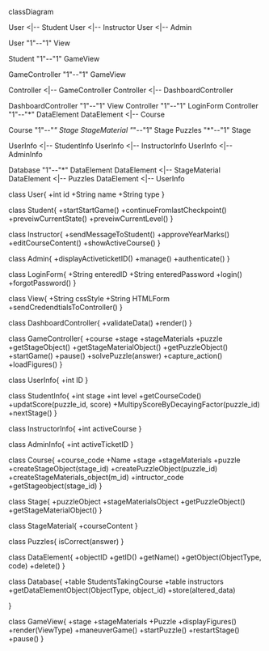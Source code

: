 classDiagram

User <|-- Student
User <|-- Instructor
User <|-- Admin

User "1"--"1" View

Student "1"--"1" GameView

GameController "1"--"1" GameView

Controller <|-- GameController
Controller <|-- DashboardController

DashboardController "1"--"1" View
Controller "1"--"1" LoginForm
Controller "1"--"*" DataElement
DataElement <|-- Course

Course "1"--"*" Stage
StageMaterial "*"--"1" Stage
Puzzles "*"--"1" Stage

UserInfo <|-- StudentInfo
UserInfo <|-- InstructorInfo
UserInfo <|-- AdminInfo

Database "1"--"*" DataElement
DataElement <|-- StageMaterial
DataElement <|-- Puzzles
DataElement <|-- UserInfo

class User{
+int id
+String name
+String type
}

class Student{
+startStartGame()
+continueFromlastCheckpoint()
+preveiwCurrentState()
+preveiwCurrentLevel()
}

class Instructor{
+sendMessageToStudent()
+approveYearMarks()
+editCourseContent()
+showActiveCourse()
}

class Admin{
+displayActiveticketID()
+manage()
+authenticate()
}

class LoginForm{
+String enteredID
+String enteredPassword
+login()
+forgotPassword()
}

class View{
+String cssStyle
+String HTMLForm
+sendCredendtialsToController()
}

class DashboardController{
+validateData()
+render()
}

class GameController{
+course
+stage
+stageMaterials
+puzzle
+getStageObject()
+getStageMaterialObject()
+getPuzzleObject()
+startGame()
+pause()
+solvePuzzle(answer)
+capture_action()
+loadFigures()
}

class UserInfo{
+int ID
}

class StudentInfo{
+int stage
+int level
+getCourseCode()
+updatScore(puzzle_id, score)
+MultipyScoreByDecayingFactor(puzzle_id)
+nextStage()
}


class InstructorInfo{
+int activeCourse
}


class AdminInfo{
+int activeTicketID
}

class Course{
+course_code
+Name
+stage
+stageMaterials
+puzzle
+createStageObject(stage_id)
+createPuzzleObject(puzzle_id)
+createStageMaterials_object(m_id)
+intructor_code
+getStageobject(stage_id)
}


class Stage{
+puzzleObject
+stageMaterialsObject
+getPuzzleObject()
+getStageMaterialObject()
}


class StageMaterial{
+courseContent
}

class Puzzles{
isCorrect(answer) 
}


class DataElement{
+objectID
+getID()
+getName()
+getObject(ObjectType, code)
+delete()
}

class Database{
+table StudentsTakingCourse
+table instructors
+getDataElementObject(ObjectType, object_id)
+store(altered_data)

}

class GameView{
+stage
+stageMaterials
+Puzzle
+displayFigures()
+render(ViewType)
+maneuverGame()
+startPuzzle()
+restartStage()
+pause()
}
